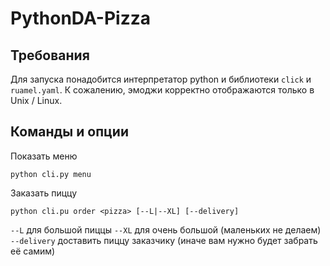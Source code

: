 # PythonDA-Pizza
## Требования
Для запуска понадобится интерпретатор python и библиотеки `click` и `ruamel.yaml`. К сожалению, эмоджи корректно отображаются только в Unix / Linux.

## Команды и опции
Показать меню

    python cli.py menu
    
    
Заказать пиццу

    python cli.pu order <pizza> [--L|--XL] [--delivery]
  
  `--L` для большой пиццы
  `--XL` для очень большой (маленьких не делаем)
  `--delivery` доставить пиццу заказчику (иначе вам нужно будет забрать её самим)
